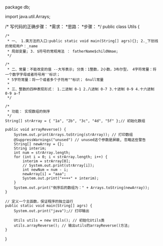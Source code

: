 package db;

import java.util.Arrays;

/* 写代码的正确步骤：
 *需求：
 *思路：
 *步骤：
 */
public class Utils {

	/*
	 * 一、 1.类方法的入口:public static void main(String[] agrs){}; 2._下划线的常规用户：_name
	 * 局部变量; 3. $符号的常规用法 ： fatherName$childNmae;
	 */

	/*
	 * 二、常量：不能改变的值 --大写表示; 分类：1整数，2小数，3布尔型， 4字符常量：将一个数字字母或者符号用''标识；
	 * 5字符常量：将一个或者多个子符用""标识； 6null常量
	 * 
	 * 三、整数的四种表现形式： 1.二进制 0-1 2.八进制 0-7 3.十进制 0-9 4.十六进制 0-9 a-f
	 */

	/*
	 * 功能： 实现数组的倒序
	 */
	String[] strArray = { "1a", "2b", "3c", "4d", "5f" };// 初始化数组

	public void arrayReverse() {
		System.out.print(Arrays.toString(strArray)); // 打印数组
		@SuppressWarnings("unused") // unused这个参数是屏蔽, 忽略这些警告
		String[] newArray = {};
		String interim;
		int num = strArray.length;
		for (int i = 0; i < strArray.length; i++) {
			interim = strArray[0];
			// System.out.print(strArray[i]);
			int newNum = num - i;
			newArray[i] = "aaa";
			System.out.print("++++" + interim);
		}
		System.out.print("倒序后的数组为：" + Arrays.toString(newArray));
	}

	// 定义一个主函数，保证程序的独立运行
	public static void main(String[] agrs) {
		System.out.print("java");// 打印输出

		Utils utils = new Utils(); // 初始化Utils类
		utils.arrayReverse(); // 输出utils的arrayReverse()方法;
	}
}
